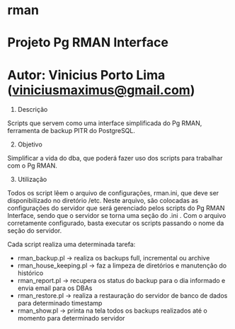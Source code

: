 # rman
# Projeto Pg RMAN Interface
# Autor: Vinicius Porto Lima (viniciusmaximus@gmail.com)

1. Descrição
 
 Scripts que servem como uma interface simplificada do Pg RMAN, ferramenta de backup PITR do PostgreSQL.
 
2. Objetivo
 
 Simplificar a vida do dba, que poderá fazer uso dos scripts para trabalhar com o Pg RMAN.
 
3. Utilização

 Todos os script lêem o arquivo de configurações, rman.ini, que deve ser disponibilizado no diretório /etc.
 Neste arquivo, são colocadas as configurações do servidor que será gerenciado pelos scripts do Pg RMAN
 Interface, sendo que o servidor se torna uma seção do .ini . Com o arquivo corretamente configurado, 
 basta executar os scripts passando o nome da seção do servidor.
 
 Cada script realiza uma determinada tarefa:
 - rman_backup.pl -> realiza os backups full, incremental ou archive
 - rman_house_keeping.pl -> faz a limpeza de diretórios e manutenção do histórico
 - rman_report.pl -> recupera os status do backup para o dia informado e envia email para os DBAs
 - rman_restore.pl -> realiza a restauração do servidor de banco de dados para determinado timestamp
 - rman_show.pl -> printa na tela todos os backups realizados até o momento para determinado servidor
